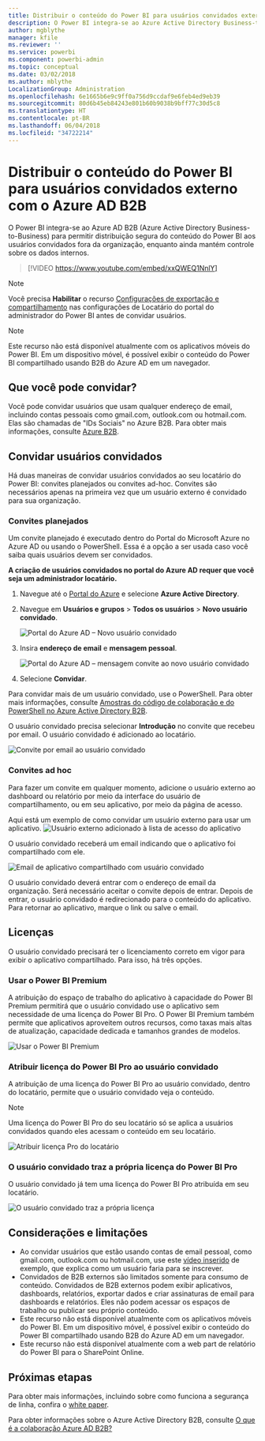 ```yaml
---
title: Distribuir o conteúdo do Power BI para usuários convidados externo com o Azure AD B2B
description: O Power BI integra-se ao Azure Active Directory Business-to-business (Azure AD B2B) para permitir distribuição segura do conteúdo do Power BI aos usuários convidados fora da organização.
author: mgblythe
manager: kfile
ms.reviewer: ''
ms.service: powerbi
ms.component: powerbi-admin
ms.topic: conceptual
ms.date: 03/02/2018
ms.author: mblythe
LocalizationGroup: Administration
ms.openlocfilehash: 6e1665b6e9c9ff0a756d9ccdaf9e6feb4ed9eb39
ms.sourcegitcommit: 80d6b45eb84243e801b60b9038b9bff77c30d5c8
ms.translationtype: HT
ms.contentlocale: pt-BR
ms.lasthandoff: 06/04/2018
ms.locfileid: "34722214"
---
```

# <a name="distribute-power-bi-content-to-external-guest-users-with-azure-ad-b2b"></a>Distribuir o conteúdo do Power BI para usuários convidados externo com o Azure AD B2B

O Power BI integra-se ao Azure AD B2B (Azure Active Directory Business-to-Business) para permitir distribuição segura do conteúdo do Power BI aos usuários convidados fora da organização, enquanto ainda mantém controle sobre os dados internos.

> [!VIDEO https://www.youtube.com/embed/xxQWEQ1NnlY]

> [!NOTE]
> Você precisa **Habilitar** o recurso [Configurações de exportação e compartilhamento](service-admin-portal.md#export-and-sharing-settings) nas configurações de Locatário do portal do administrador do Power BI antes de convidar usuários.

> [!NOTE]
> Este recurso não está disponível atualmente com os aplicativos móveis do Power BI. Em um dispositivo móvel, é possível exibir o conteúdo do Power BI compartilhado usando B2B do Azure AD em um navegador. 

## <a name="who-can-you-invite"></a>Que você pode convidar?

Você pode convidar usuários que usam qualquer endereço de email, incluindo contas pessoais como gmail.com, outlook.com ou hotmail.com. Elas são chamadas de "IDs Sociais" no Azure B2B. Para obter mais informações, consulte [Azure B2B](https://docs.microsoft.com/azure/active-directory/active-directory-b2b-what-is-azure-ad-b2b).

## <a name="invite-guest-users"></a>Convidar usuários convidados

Há duas maneiras de convidar usuários convidados ao seu locatário do Power BI: convites planejados ou convites ad-hoc. Convites são necessários apenas na primeira vez que um usuário externo é convidado para sua organização.

### <a name="planned-invites"></a>Convites planejados

Um convite planejado é executado dentro do Portal do Microsoft Azure no Azure AD ou usando o PowerShell. Essa é a opção a ser usada caso você saiba quais usuários devem ser convidados. 

**A criação de usuários convidados no portal do Azure AD requer que você seja um administrador locatário.**

1. Navegue até o [Portal do Azure](https://portal.azure.com) e selecione **Azure Active Directory**.

2. Navegue em **Usuários e grupos** > **Todos os usuários** > **Novo usuário convidado**.

    ![Portal do Azure AD – Novo usuário convidado](media/service-admin-azure-ad-b2b/azuread-portal-new-guest-user.png)

3. Insira **endereço de email** e **mensagem pessoal**.

    ![Portal do Azure AD – mensagem convite ao novo usuário convidado](media/service-admin-azure-ad-b2b/azuread-portal-invite-message.png)

4. Selecione **Convidar**.

Para convidar mais de um usuário convidado, use o PowerShell. Para obter mais informações, consulte [Amostras do código de colaboração e do PowerShell no Azure Active Directory B2B](https://docs.microsoft.com/azure/active-directory/b2b/code-samples).

O usuário convidado precisa selecionar **Introdução** no convite que recebeu por email. O usuário convidado é adicionado ao locatário.

![Convite por email ao usuário convidado](media/service-admin-azure-ad-b2b/guest-user-invite-email.png)

### <a name="ad-hoc-invites"></a>Convites ad hoc

Para fazer um convite em qualquer momento, adicione o usuário externo ao dashboard ou relatório por meio da interface do usuário de compartilhamento, ou em seu aplicativo, por meio da página de acesso.

Aqui está um exemplo de como convidar um usuário externo para usar um aplicativo.
![Usuário externo adicionado à lista de acesso do aplicativo](media/service-admin-azure-ad-b2b/power-bi-app-access.png)

O usuário convidado receberá um email indicando que o aplicativo foi compartilhado com ele.

![Email de aplicativo compartilhado com usuário convidado](media/service-admin-azure-ad-b2b/guest-user-invite-email2.png)

O usuário convidado deverá entrar com o endereço de email da organização. Será necessário aceitar o convite depois de entrar. Depois de entrar, o usuário convidado é redirecionado para o conteúdo do aplicativo. Para retornar ao aplicativo, marque o link ou salve o email.

## <a name="licensing"></a>Licenças

O usuário convidado precisará ter o licenciamento correto em vigor para exibir o aplicativo compartilhado. Para isso, há três opções.

### <a name="use-power-bi-premium"></a>Usar o Power BI Premium

A atribuição do espaço de trabalho do aplicativo à capacidade do Power BI Premium permitirá que o usuário convidado use o aplicativo sem necessidade de uma licença do Power BI Pro. O Power BI Premium também permite que aplicativos aproveitem outros recursos, como taxas mais altas de atualização, capacidade dedicada e tamanhos grandes de modelos.

![Usar o Power BI Premium](media/service-admin-azure-ad-b2b/license-approach1.png)

### <a name="assign-power-bi-pro-license-to-guest-user"></a>Atribuir licença do Power BI Pro ao usuário convidado

A atribuição de uma licença do Power BI Pro ao usuário convidado, dentro do locatário, permite que o usuário convidado veja o conteúdo.

> [!NOTE]
> Uma licença do Power BI Pro do seu locatário só se aplica a usuários convidados quando eles acessam o conteúdo em seu locatário.

![Atribuir licença Pro do locatário](media/service-admin-azure-ad-b2b/license-approach2.png)

### <a name="guest-user-brings-their-own-power-bi-pro-license"></a>O usuário convidado traz a própria licença do Power BI Pro

O usuário convidado já tem uma licença do Power BI Pro atribuída em seu locatário.

![O usuário convidado traz a própria licença](media/service-admin-azure-ad-b2b/license-approach3.png)

## <a name="considerations-and-limitations"></a>Considerações e limitações

* Ao convidar usuários que estão usando contas de email pessoal, como gmail.com, outlook.com ou hotmail.com, use este [vídeo inserido](https://docs.microsoft.com/azure/active-directory/active-directory-b2b-redemption-experience) de exemplo, que explica como um usuário faria para se inscrever.
* Convidados de B2B externos são limitados somente para consumo de conteúdo. Convidados de B2B externos podem exibir aplicativos, dashboards, relatórios, exportar dados e criar assinaturas de email para dashboards e relatórios. Eles não podem acessar os espaços de trabalho ou publicar seu próprio conteúdo.
* Este recurso não está disponível atualmente com os aplicativos móveis do Power BI. Em um dispositivo móvel, é possível exibir o conteúdo do Power BI compartilhado usando B2B do Azure AD em um navegador.
* Este recurso não está disponível atualmente com a web part de relatório do Power BI para o SharePoint Online.

## <a name="next-steps"></a>Próximas etapas

Para obter mais informações, incluindo sobre como funciona a segurança de linha, confira o [white paper](https://aka.ms/powerbi-b2b-whitepaper).

Para obter informações sobre o Azure Active Directory B2B, consulte [O que é a colaboração Azure AD B2B?](https://docs.microsoft.com/azure/active-directory/active-directory-b2b-what-is-azure-ad-b2b)
